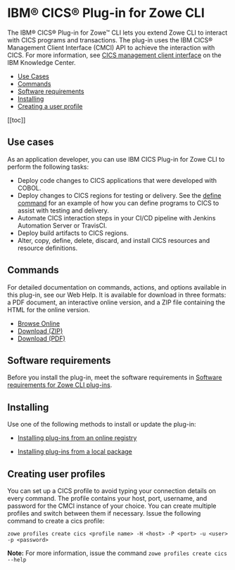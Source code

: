 # IBM® CICS® Plug-in for Zowe CLI

The IBM® CICS® Plug-in for Zowe&trade; CLI lets you extend Zowe CLI to interact with CICS programs and transactions. The plug-in uses the IBM CICS® Management Client Interface (CMCI) API to achieve the interaction with CICS. For more information, see [CICS management client interface](https://www.ibm.com/support/knowledgecenter/en/SSGMCP_5.3.0/com.ibm.cics.ts.clientapi.doc/topics/clientapi_overview.html) on the IBM Knowledge Center.

  - [Use Cases](#use-cases)
  - [Commands](#commands)
  - [Software requirements](#software-requirements)
  - [Installing](#installing)
  - [Creating a user profile](#creating-a-user-profile)

[[toc]]

## Use cases

As an application developer, you can use IBM CICS Plug-in for Zowe CLI to perform the following tasks:

  - Deploy code changes to CICS applications that were developed with COBOL. 
  - Deploy changes to CICS regions for testing or delivery. See the [define command](#commands) for an example of how you can define programs to CICS to assist with testing and delivery. 
  - Automate CICS interaction steps in your CI/CD pipeline with Jenkins Automation Server or TravisCI.
  - Deploy build artifacts to CICS regions.
  - Alter, copy, define, delete, discard, and install CICS resources and resource definitions. 

## Commands 

For detailed documentation on commands, actions, and options available in this plug-in, see our Web Help. It is available for download in three formats: a PDF document, an interactive online version, and a ZIP file containing the HTML for the online version.

- <a href="../web_help/index.html" target="_blank">Browse Online</a>
- <a href="../zowe_web_help.zip">Download (ZIP)</a>
- <a href="../CLIReference_Zowe.pdf">Download (PDF)</a>

## Software requirements

Before you install the plug-in, meet the software requirements in [Software requirements for Zowe CLI plug-ins](cli-swreqplugins.md).

## Installing

Use one of the following methods to install or update the plug-in:

- [Installing plug-ins from an online registry](cli-installplugins.md#installing-plug-ins-from-an-online-registry)

- [Installing plug-ins from a local package](cli-installplugins.md#installing-plug-ins-from-a-local-package)

## Creating user profiles

You can set up a CICS profile to avoid typing your connection details on every command. The profile contains your host, port, username, and password for the CMCI instance of your choice. You can create multiple profiles and switch between them if necessary. Issue the following command to create a cics profile: 

```
zowe profiles create cics <profile name> -H <host> -P <port> -u <user> -p <password>
```

**Note:** For more information, issue the command `zowe profiles create cics --help`
